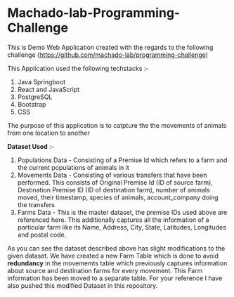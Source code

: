 # Machado-lab-Programming-Challenge
This is Demo Web Application created with the regards to the following challenge (https://github.com/machado-lab/programming-challenge)

This Application used the following techstacks :- 
1) Java Springboot
2) React and JavaScript
3) PostgreSQL
4) Bootstrap
5) CSS

The purpose of this application is to catpture the the movements of animals from one location to another

**Dataset Used** :- 
1) Populations Data - Consisting of a Premise Id which refers to a farm and the current populations of animals in it
2) Movements Data - Consisting of various transfers that have been performed. This consists of Original Premise Id (ID of source farm), Destination Premise ID (ID of destination farm), number of animals moved, their timestamp, species of animals, account_company doing the transfers
3) Farms Data - This is the master dataset, the premise IDs used above are referenced here. This additionally captures all the information of a particular farm like its Name, Address, City, State, Latitudes, Longitudes and postal code. 

As you can see the dataset described above has slight modifications to the given dataset. We have created a new Farm Table which is done to avoid **redundancy** in the movememts table which previously captures information about source and destination farms for every movement. This Farm information has been moved to a separate table. For your reference I have also pushed this modified Dataset in this repository.  
